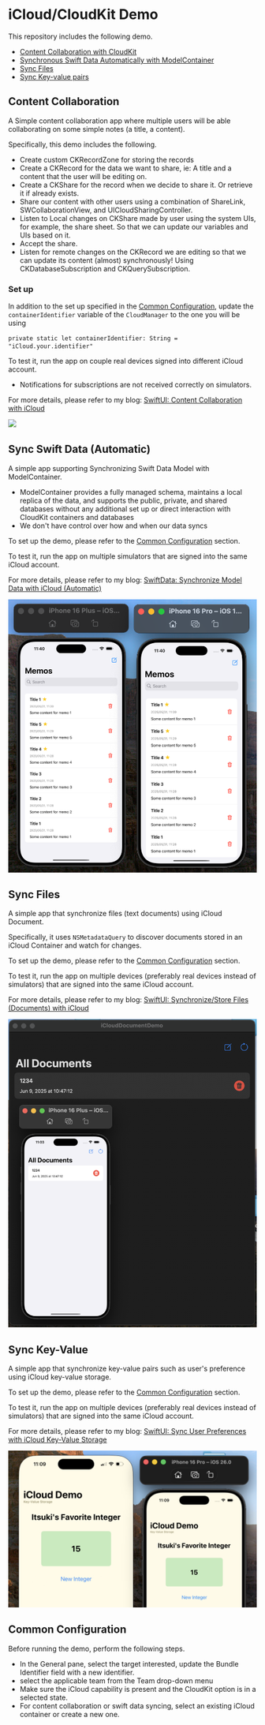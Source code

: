 #  iCloud/CloudKit Demo

This repository includes the following demo.
- [Content Collaboration with CloudKit](#content-collaboration)
- [Synchronous Swift Data Automatically with ModelContainer](#sync-swift-data-automatic)
- [Sync Files](#sync-files)
- [Sync Key-value pairs](#sync-key-value)


## Content Collaboration
A Simple content collaboration app where multiple users will be able collaborating on some simple notes (a title, a content).

Specifically, this demo includes the following.
- Create custom CKRecordZone for storing the records
- Create a CKRecord for the data we want to share, ie: A title and a content that the user will be editing on.
- Create a CKShare for the record when we decide to share it. Or retrieve it if already exists.
- Share our content with other users using a combination of ShareLink, SWCollaborationView, and UICloudSharingController.
- Listen to Local changes on CKShare made by user using the system UIs, for example, the share sheet. So that we can update our variables and UIs based on it.
- Accept the share.
- Listen for remote changes on the CKRecord we are editing so that we can update its content (almost) synchronously! Using CKDatabaseSubscription and CKQuerySubscription.

### Set up
In addition to the set up specified in the [Common Configuration](#common-configuration), update the `containerIdentifier` variable of the `CloudManager` to the one you will be using
```
private static let containerIdentifier: String = "iCloud.your.identifier"
```


To test it, run the app on couple real devices signed into different iCloud account.
- Notifications for subscriptions are not received correctly on simulators.


For more details, please refer to my blog: [SwiftUI: Content Collaboration with iCloud](https://medium.com/@itsuki.enjoy/swiftui-a-simple-simultaneous-content-collaboration-app-with-icloud-b50802aa4007)

![](./ReadmeAssets/contentCollaborationDemo.gif)



## Sync Swift Data (Automatic)
A simple app supporting Synchronizing Swift Data Model with ModelContainer.
- ModelContainer provides a fully managed schema, maintains a local replica of the data, and supports the public, private, and shared databases without any additional set up or direct interaction with CloudKit containers and databases
- We don't have control over how and when our data syncs


To set up the demo, please refer to the [Common Configuration](#common-configuration) section.

To test it, run the app on multiple simulators that are signed into the same iCloud account. 


For more details, please refer to my blog: [SwiftData: Synchronize Model Data with iCloud (Automatic)](https://medium.com/@itsuki.enjoy/swiftdata-synchronize-model-data-with-icloud-automatic-with-modelcontainer-e37bce84024c)

![](./ReadmeAssets/swiftDataSyncAutoDemo.png)



## Sync Files 
A simple app that synchronize files (text documents) using iCloud Document.

Specifically, it uses `NSMetadataQuery` to discover documents stored in an iCloud Container and watch for changes.

To set up the demo, please refer to the [Common Configuration](#common-configuration) section.

To test it, run the app on multiple devices (preferably real devices instead of simulators) that are signed into the same iCloud account. 

For more details, please refer to my blog: [SwiftUI: Synchronize/Store Files (Documents) with iCloud]()

![](./ReadmeAssets/iCloudDocumentDemo.png)


## Sync Key-Value 
A simple app that synchronize key-value pairs such as user's preference using iCloud key-value storage.

To set up the demo, please refer to the [Common Configuration](#common-configuration) section.

To test it, run the app on multiple devices (preferably real devices instead of simulators) that are signed into the same iCloud account. 

For more details, please refer to my blog: [SwiftUI: Sync User Preferences with iCloud Key-Value Storage]()

![](./ReadmeAssets/keyValueSyncDemo.png)



## Common Configuration

Before running the demo, perform the following steps.
- In the General pane, select the target interested, update the Bundle Identifier field with a new identifier.
- select the applicable team from the Team drop-down menu
- Make sure the iCloud capability is present and the CloudKit option is in a selected state.
- For content collaboration or swift data syncing, select an existing iCloud container or create a new one.
